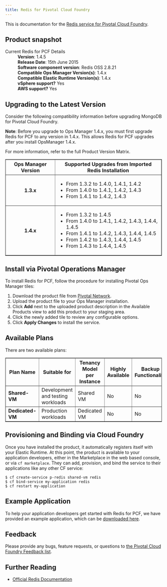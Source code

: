 ```yaml
---
title: Redis for Pivotal Cloud Foundry
---
```


This is documentation for the [Redis service for Pivotal Cloud Foundry](https://network.pivotal.io/products/p-redis).

## Product snapshot

<dl>
<dt>Current Redis for PCF Details</dt>
<dd><strong>Version</strong>: 1.4.5 </dd>
<dd><strong>Release Date</strong>: 15th June 2015</dd>
<dd><strong>Software component version</strong>: Redis OSS 2.8.21</dd>
<dd><strong>Compatible Ops Manager Version(s)</strong>: 1.4.x</dd>
<dd><strong>Compatible Elastic Runtime Version(s)</strong>: 1.4.x</dd>
<dd><strong>vSphere support?</strong> Yes</dd>
<dd><strong>AWS support?</strong> Yes</dd>
</dl>

## Upgrading to the Latest Version

Consider the following compatibility information before upgrading MongoDB for Pivotal Cloud Foundry. 

<p class="note"><strong>Note</strong>: Before you upgrade to Ops Manager 1.4.x, you must first upgrade Redis for PCF to any version in 1.4.x. This allows Redis for PCF upgrades after you install OpsManager 1.4.x. </p>

For more information, refer to the full Product Version Matrix.

<table border="1" class="nice">
<tr>
  <th>Ops Manager Version</th>
  <th>Supported Upgrades from Imported Redis Installation</th>
</tr>
<tr>
  <th>1.3.x</th>
  <td><ul>
      <li>From 1.3.2 to 1.4.0, 1.4.1, 1.4.2</li>
      <li>From 1.4.0 to 1.4.1, 1.4.2, 1.4.3</li>
      <li>From 1.4.1 to 1.4.2, 1.4.3</li>
    </ul>
  </td>
</tr>
<tr>
  <th>1.4.x</th>
  <td><ul>
      <li>From 1.3.2 to 1.4.5</li>
      <li>From 1.4.0 to 1.4.1, 1.4.2, 1.4.3, 1.4.4, 1.4.5</li>
      <li>From 1.4.1 to 1.4.2, 1.4.3, 1.4.4, 1.4.5</li>
      <li>From 1.4.2 to 1.4.3, 1.4.4, 1.4.5</li>
      <li>From 1.4.3 to 1.4.4, 1.4.5</li>
    </ul>
  </td>
</tr>
</table>

## Install via Pivotal Operations Manager

To install Redis for PCF, follow the procedure for installing Pivotal Ops Manager tiles:

1. Download the product file from [Pivotal Network](https://network.pivotal.io/).
1. Upload the product file to your Ops Manager installation.
1. Click **Add** next to the uploaded product description in the Available Products view to add this product to your staging area.
1. Click the newly added tile to review any configurable options.
1. Click **Apply Changes** to install the service.

## Available Plans

There are two available plans:

<table border="1" class="nice">
<tr>
<th><strong>Plan Name</strong></th>
<th><strong>Suitable for</strong></th>
<th><strong>Tenancy Model per Instance</strong></th>
<th><strong>Highly Available</strong></th>
<th><strong>Backup Functionality</strong></th>
</tr>

<tr>
<td><b>Shared-VM</b></td>
<td>Development and testing workloads</td>
<td>Shared VM</td>
<td>No</td>
<td>No</td>
</tr>

<tr>
<td><b>Dedicated-VM</b></td>
<td>Production workloads</td>
<td>Dedicated VM</td>
<td>No</td>
<td>No</td>
</tr>

</table>

## Provisioning and Binding via Cloud Foundry

Once you have installed the product, it automatically registers itself with your Elastic Runtime. At this point, the product is available to your application developers, either in the Marketplace in the web based console, or via `cf marketplace`. They can add, provision, and bind the service to their applications like any other CF service:

```
$ cf create-service p-redis shared-vm redis
$ cf bind-service my-application redis
$ cf restart my-application
```

## Example Application

To help your application developers get started with Redis for PCF, we have provided an example application, which can be [downloaded here](https://github.com/pivotal-cf/cf-redis-example-app/archive/master.zip).

## Feedback

Please provide any bugs, feature requests, or questions to [the Pivotal Cloud Foundry Feedback list](mailto:pivotal-cf-feedback@pivotal.io).

## Further Reading

* [Official Redis Documentation](http://redis.io/documentation)

